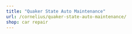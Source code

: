 ```yaml
---
title: "Quaker State Auto Maintenance"
url: /cornelius/quaker-state-auto-maintenance/
shop: car repair
---
```

